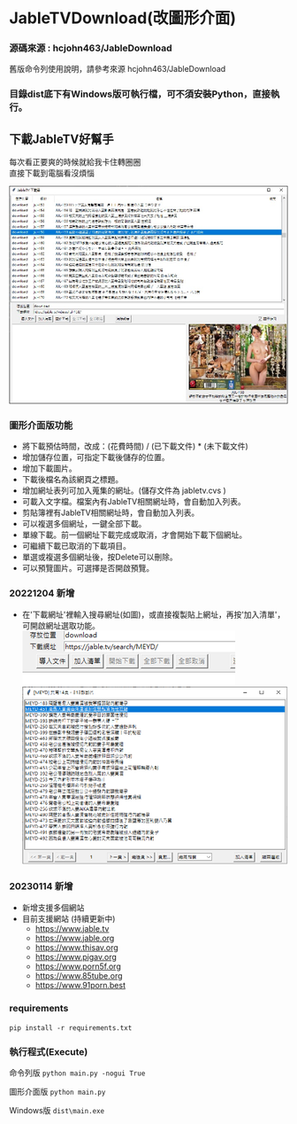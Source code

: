 # JableTVDownload(改圖形介面)
### 源碼來源 : hcjohn463/JableDownload
舊版命令列使用說明，請參考來源 hcjohn463/JableDownload
### 目錄dist底下有Windows版可執行檔，可不須安裝Python，直接執行。
## 下載JableTV好幫手
每次看正要爽的時候就給我卡住轉圈圈  
直接下載到電腦看沒煩惱

![image](./img/gui.png)

### 圖形介面版功能
* 將下載預估時間，改成：(花費時間) / (已下載文件) * (未下載文件)
* 增加儲存位置，可指定下載後儲存的位置。
* 增加下載圖片。
* 下載後檔名為該網頁之標題。
* 增加網址表列可加入蒐集的網址。(儲存文件為 jabletv.cvs )
* 可載入文字檔。檔案內有JableTV相關網址時，會自動加入列表。
* 剪貼簿裡有JableTV相關網址時，會自動加入列表。
* 可以複選多個網址，一鍵全部下載。
* 單線下載。前一個網址下載完成或取消，才會開始下載下個網址。
* 可繼續下載已取消的下載項目。
* 單選或複選多個網址後，按Delete可以刪除。
* 可以預覽圖片。可選擇是否開啟預覽。
### 20221204 新增
* 在'下載網址'裡輸入搜尋網址(如圖)，或直接複製貼上網址，再按'加入清單'，可開啟網址選取功能。
![image](./img/search.png)
![image](./img/select.png)

### 20230114 新增
* 新增支援多個網站 
* 目前支援網站 (持續更新中)
  * https://www.jable.tv
  * https://www.jable.org
  * https://www.thisav.org
  * https://www.pigav.org
  * https://www.porn5f.org
  * https://www.85tube.org
  * https://www.91porn.best


### requirements
`pip install -r requirements.txt`

### 執行程式(Execute)
命令列版 `python main.py -nogui True`

圖形介面版 `python main.py`

Windows版  `dist\main.exe`




